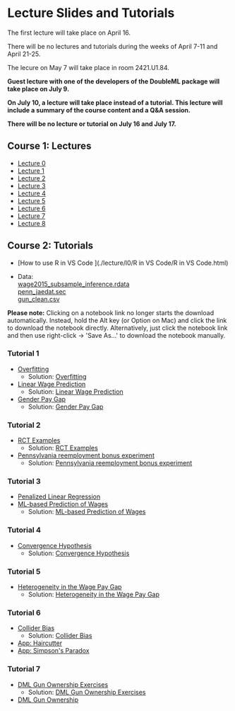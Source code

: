 # Lecture Slides and Tutorials

The first lecture will take place on April 16.

There will be no lectures and tutorials during the weeks of April 7-11 and April 21-25.

The lecure on May 7 will take place in room 2421.U1.84.

**Guest lecture with one of the developers of the DoubleML package will take place on July 9.**

**On July 10, a lecture will take place instead of a tutorial. This lecture will include a summary of the course content and a Q&A session.**

**There will be no lecture or tutorial on July 16 and July 17.**

## Course 1: Lectures
* [Lecture 0 ](./lecture/l0/L0.html)
* [Lecture 1 ](./lecture/l1/L1.html)
* [Lecture 2 ](./lecture/l2/L2.html)
* [Lecture 3 ](./lecture/l3/L3.html)
* [Lecture 4 ](./lecture/l4/L4.html)
* [Lecture 5 ](./lecture/l5/L5.html)
* [Lecture 6 ](./lecture/l6/L6.html)
* [Lecture 7 ](./lecture/l7/L7.html)
* [Lecture 8 ](./lecture/l8/L8.html)

## Course 2: Tutorials

* [How to use R in VS Code ](./lecture/l0/R in VS Code/R in VS Code.html)

* Data: \
[wage2015_subsample_inference.rdata](./data/wage2015_subsample_inference.rdata)\
[penn_jaedat.sec](./data/penn_jaedat.sec)\
[gun_clean.csv](./data/gun_clean.csv)


**Please note:** Clicking on a notebook link no longer starts the download automatically. 
Instead, hold the Alt key (or Option on Mac) and click the link to download the notebook directly.
Alternatively, just click the notebook link and then use right-click -> 'Save As...' to download the notebook manually.


### Tutorial 1

* [Overfitting ](./tutorial/tutorial-1/r_notebook_linear_model_overfiting_hhu.ipynb)
    - Solution: [Overfitting](./tutorial/tutorial-1/r_notebook_linear_model_overfiting_hhu_solution.ipynb)
* [Linear Wage Prediction ](./tutorial/tutorial-1/ols_for_wage_prediction_hhu.ipynb)
    - Solution: [Linear Wage Prediction](./tutorial/tutorial-1/ols_for_wage_prediction_hhu_solution.ipynb)
* [Gender Pay Gap ](./tutorial/tutorial-1/ols_for_gender_wage_gap_inference_hhu.ipynb)
    - Solution: [Gender Pay Gap](./tutorial/tutorial-1/ols_for_gender_wage_gap_inference_hhu_solution.ipynb)

### Tutorial 2

* [RCT Examples ](./tutorial/tutorial-2/r_notebook_some_rct_examples_hhu.ipynb)
    - Solution: [RCT Examples](./tutorial/tutorial-2/r_notebook_some_rct_examples_hhu_solution.ipynb)
* [Pennsylvania reemployment bonus experiment ](./tutorial/tutorial-2/analyzing_rct_reemployment_experiment_hhu.ipynb)
    - Solution: [Pennsylvania reemployment bonus experiment](./tutorial/tutorial-2/analyzing_rct_reemployment_experiment_hhu_solution.ipynb)

### Tutorial 3

* [Penalized Linear Regression ](./tutorial/tutorial-3/r_notebook_linear_penalized_regs_hhu.ipynb)
* [ML-based Prediction of Wages ](./tutorial/tutorial-3/ml_for_wage_prediction_hhu.ipynb)
    - Solution: [ML-based Prediction of Wages](./tutorial/tutorial-3/ml_for_wage_prediction_hhu_solution.ipynb)

### Tutorial 4

* [Convergence Hypothesis ](./tutorial/tutorial-4/double_lasso_for_the_convergence_hypothesis_hhu.ipynb)
    - Solution: [Convergence Hypothesis](./tutorial/tutorial-4/double_lasso_for_the_convergence_hypothesis_hhu_solution.ipynb)

### Tutorial 5

* [Heterogeneity in the Wage Pay Gap ](./tutorial/tutorial-5/heterogenous_wage_effects_exercise.ipynb)
    - Solution: [Heterogeneity in the Wage Pay Gap ](./tutorial/tutorial-5/heterogenous_wage_effects_solution.ipynb)

### Tutorial 6

* [Collider Bias ](./tutorial/tutorial-6/r_colliderbias_hollywood_hhu.ipynb)
    - Solution: [Collider Bias ](./tutorial/tutorial-6/r_colliderbias_hollywood_hhu_solution.ipynb)
* [App: Haircutter ](https://digitalcausalitylab.shinyapps.io/hairdresser_example/)
* [App: Simpson's Paradox ](https://digitalcausalitylab.shinyapps.io/simpsonsparadox/)

### Tutorial 7

* [DML Gun Ownership Exercises ](./tutorial/tutorial-7/dml_inference_for_gun_ownership_exercises.ipynb)
    - Solution: [DML Gun Ownership Exercises ](./tutorial/tutorial-7/dml_inference_for_gun_ownership_exercises_solution.ipynb)
* [DML Gun Ownership ](/.tutorial/tutorial-7/dml_inference_for_gun_ownership_hhu.ipynb)